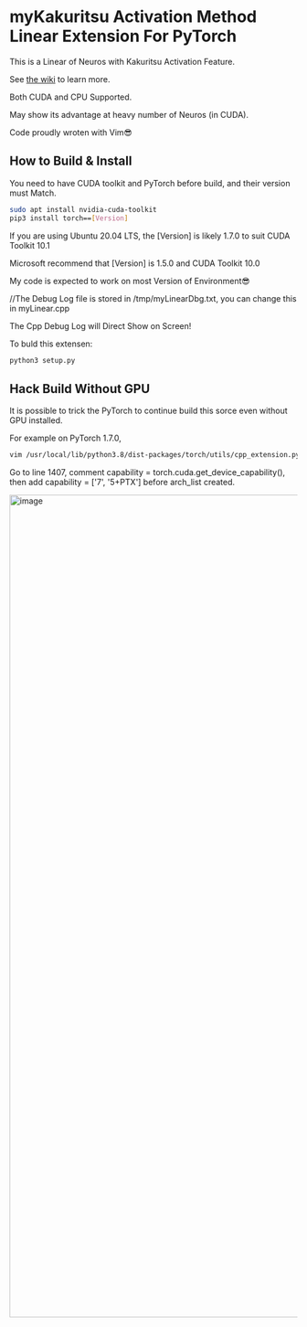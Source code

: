 # myKakuritsu Activation Method Linear Extension For PyTorch

This is a Linear of Neuros with Kakuritsu Activation Feature.

See [the wiki](https://github.com/UEFI-code/MSRA_thePracticeSpaceProject_PyTorchCUDA/wiki/About-myKakuritsu-Activation) to learn more.

Both CUDA and CPU Supported.

May show its advantage at heavy number of Neuros (in CUDA).

Code proudly wroten with Vim😎

## How to Build & Install

You need to have CUDA toolkit and PyTorch before build, and their version must Match.

```bash
sudo apt install nvidia-cuda-toolkit
pip3 install torch==[Version]
```

If you are using Ubuntu 20.04 LTS, the [Version] is likely 1.7.0 to suit CUDA Toolkit 10.1

Microsoft recommend that [Version] is 1.5.0 and CUDA Toolkit 10.0

My code is expected to work on most Version of Environment😎

//The Debug Log file is stored in /tmp/myLinearDbg.txt, you can change this in myLinear.cpp

The Cpp Debug Log will Direct Show on Screen!

To buld this extensen:

```bash
python3 setup.py
```

## Hack Build Without GPU

It is possible to trick the PyTorch to continue build this sorce even without GPU installed.

For example on PyTorch 1.7.0,

```bash
vim /usr/local/lib/python3.8/dist-packages/torch/utils/cpp_extension.py
```

Go to line 1407, comment capability = torch.cuda.get_device_capability(), then add capability = ['7', '5+PTX'] before arch_list created.

<img width="1440" alt="image" src="https://user-images.githubusercontent.com/74940000/171839610-a7618c24-387f-4d63-a8f5-c830f4025058.png">
